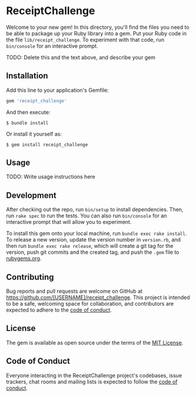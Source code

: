# ReceiptChallenge

Welcome to your new gem! In this directory, you'll find the files you need to be able to package up your Ruby library into a gem. Put your Ruby code in the file `lib/receipt_challenge`. To experiment with that code, run `bin/console` for an interactive prompt.

TODO: Delete this and the text above, and describe your gem

## Installation

Add this line to your application's Gemfile:

```ruby
gem 'receipt_challenge'
```

And then execute:

    $ bundle install

Or install it yourself as:

    $ gem install receipt_challenge

## Usage

TODO: Write usage instructions here

## Development

After checking out the repo, run `bin/setup` to install dependencies. Then, run `rake spec` to run the tests. You can also run `bin/console` for an interactive prompt that will allow you to experiment.

To install this gem onto your local machine, run `bundle exec rake install`. To release a new version, update the version number in `version.rb`, and then run `bundle exec rake release`, which will create a git tag for the version, push git commits and the created tag, and push the `.gem` file to [rubygems.org](https://rubygems.org).

## Contributing

Bug reports and pull requests are welcome on GitHub at https://github.com/[USERNAME]/receipt_challenge. This project is intended to be a safe, welcoming space for collaboration, and contributors are expected to adhere to the [code of conduct](https://github.com/[USERNAME]/receipt_challenge/blob/master/CODE_OF_CONDUCT.md).

## License

The gem is available as open source under the terms of the [MIT License](https://opensource.org/licenses/MIT).

## Code of Conduct

Everyone interacting in the ReceiptChallenge project's codebases, issue trackers, chat rooms and mailing lists is expected to follow the [code of conduct](https://github.com/[USERNAME]/receipt_challenge/blob/master/CODE_OF_CONDUCT.md).
